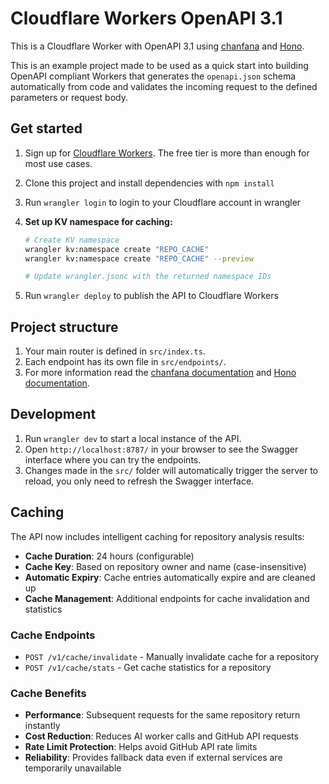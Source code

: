 # Cloudflare Workers OpenAPI 3.1

This is a Cloudflare Worker with OpenAPI 3.1 using [chanfana](https://github.com/cloudflare/chanfana) and [Hono](https://github.com/honojs/hono).

This is an example project made to be used as a quick start into building OpenAPI compliant Workers that generates the
`openapi.json` schema automatically from code and validates the incoming request to the defined parameters or request body.

## Get started

1. Sign up for [Cloudflare Workers](https://workers.dev). The free tier is more than enough for most use cases.
2. Clone this project and install dependencies with `npm install`
3. Run `wrangler login` to login to your Cloudflare account in wrangler
4. **Set up KV namespace for caching:**

   ```bash
   # Create KV namespace
   wrangler kv:namespace create "REPO_CACHE"
   wrangler kv:namespace create "REPO_CACHE" --preview

   # Update wrangler.jsonc with the returned namespace IDs
   ```

5. Run `wrangler deploy` to publish the API to Cloudflare Workers

## Project structure

1. Your main router is defined in `src/index.ts`.
2. Each endpoint has its own file in `src/endpoints/`.
3. For more information read the [chanfana documentation](https://chanfana.pages.dev/) and [Hono documentation](https://hono.dev/docs).

## Development

1. Run `wrangler dev` to start a local instance of the API.
2. Open `http://localhost:8787/` in your browser to see the Swagger interface where you can try the endpoints.
3. Changes made in the `src/` folder will automatically trigger the server to reload, you only need to refresh the Swagger interface.

## Caching

The API now includes intelligent caching for repository analysis results:

- **Cache Duration**: 24 hours (configurable)
- **Cache Key**: Based on repository owner and name (case-insensitive)
- **Automatic Expiry**: Cache entries automatically expire and are cleaned up
- **Cache Management**: Additional endpoints for cache invalidation and statistics

### Cache Endpoints

- `POST /v1/cache/invalidate` - Manually invalidate cache for a repository
- `POST /v1/cache/stats` - Get cache statistics for a repository

### Cache Benefits

- **Performance**: Subsequent requests for the same repository return instantly
- **Cost Reduction**: Reduces AI worker calls and GitHub API requests
- **Rate Limit Protection**: Helps avoid GitHub API rate limits
- **Reliability**: Provides fallback data even if external services are temporarily unavailable

